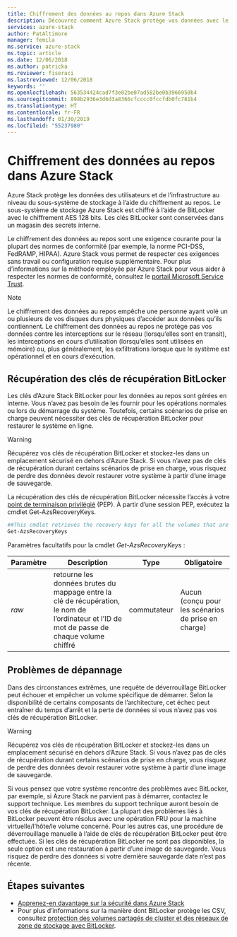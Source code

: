 ```yaml
---
title: Chiffrement des données au repos dans Azure Stack
description: Découvrez comment Azure Stack protège vos données avec le chiffrement au repos
services: azure-stack
author: PatAltimore
manager: femila
ms.service: azure-stack
ms.topic: article
ms.date: 12/06/2018
ms.author: patricka
ms.reviewer: fiseraci
ms.lastreviewed: 12/06/2018
keywords: ''
ms.openlocfilehash: 563534424cad7f3e02be07ad582be0b3966950b4
ms.sourcegitcommit: 898b2936e3d6d3a8366cfcccc0fccfdb0fc781b4
ms.translationtype: HT
ms.contentlocale: fr-FR
ms.lasthandoff: 01/30/2019
ms.locfileid: "55237980"
---
```

# <a name="data-at-rest-encryption-in-azure-stack"></a>Chiffrement des données au repos dans Azure Stack

Azure Stack protège les données des utilisateurs et de l’infrastructure au niveau du sous-système de stockage à l’aide du chiffrement au repos. Le sous-système de stockage Azure Stack est chiffré à l’aide de BitLocker avec le chiffrement AES 128 bits. Les clés BitLocker sont conservées dans un magasin des secrets interne.

Le chiffrement des données au repos sont une exigence courante pour la plupart des normes de conformité (par exemple, la norme PCI-DSS, FedRAMP, HIPAA). Azure Stack vous permet de respecter ces exigences sans travail ou configuration requise supplémentaire. Pour plus d’informations sur la méthode employée par Azure Stack pour vous aider à respecter les normes de conformité, consultez le [portail Microsoft Service Trust](https://aka.ms/AzureStackCompliance).

> [!NOTE]
> Le chiffrement des données au repos empêche une personne ayant volé un ou plusieurs de vos disques durs physiques d’accéder aux données qu’ils contiennent. Le chiffrement des données au repos ne protège pas vos données contre les interceptions sur le réseau (lorsqu’elles sont en transit), les interceptions en cours d’utilisation (lorsqu’elles sont utilisées en mémoire) ou, plus généralement, les exfiltrations lorsque que le système est opérationnel et en cours d’exécution.

## <a name="retrieving-bitlocker-recovery-keys"></a>Récupération des clés de récupération BitLocker

Les clés d’Azure Stack BitLocker pour les données au repos sont gérées en interne. Vous n’avez pas besoin de les fournir pour les opérations normales ou lors du démarrage du système. Toutefois, certains scénarios de prise en charge peuvent nécessiter des clés de récupération BitLocker pour restaurer le système en ligne.  

> [!WARNING]
> Récupérez vos clés de récupération BitLocker et stockez-les dans un emplacement sécurisé en dehors d’Azure Stack. Si vous n’avez pas de clés de récupération durant certains scénarios de prise en charge, vous risquez de perdre des données devoir restaurer votre système à partir d’une image de sauvegarde.

La récupération des clés de récupération BitLocker nécessite l’accès à votre [point de terminaison privilégié](azure-stack-privileged-endpoint.md) (PEP). À partir d’une session PEP, exécutez la cmdlet Get-AzsRecoveryKeys.

```powershell
##This cmdlet retrieves the recovery keys for all the volumes that are encrypted with BitLocker.
Get-AzsRecoveryKeys
```

Paramètres facultatifs pour la cmdlet *Get-AzsRecoveryKeys* :

| Paramètre | Description | Type | Obligatoire |
|---------|---------|---------|---------|
|*raw* | retourne les données brutes du mappage entre la clé de récupération, le nom de l’ordinateur et l’ID de mot de passe de chaque volume chiffré  | commutateur | Aucun (conçu pour les scénarios de prise en charge)|


## <a name="troubleshoot-issues"></a>Problèmes de dépannage

Dans des circonstances extrêmes, une requête de déverrouillage BitLocker peut échouer et empêcher un volume spécifique de démarrer. Selon la disponibilité de certains composants de l’architecture, cet échec peut entraîner du temps d’arrêt et la perte de données si vous n’avez pas vos clés de récupération BitLocker.

> [!WARNING]
> Récupérez vos clés de récupération BitLocker et stockez-les dans un emplacement sécurisé en dehors d’Azure Stack. Si vous n’avez pas de clés de récupération durant certains scénarios de prise en charge, vous risquez de perdre des données devoir restaurer votre système à partir d’une image de sauvegarde.

Si vous pensez que votre système rencontre des problèmes avec BitLocker, par exemple, si Azure Stack ne parvient pas à démarrer, contactez le support technique. Les membres du support technique auront besoin de vos clés de récupération BitLocker. La plupart des problèmes liés à BitLocker peuvent être résolus avec une opération FRU pour la machine virtuelle/l’hôte/le volume concerné. Pour les autres cas, une procédure de déverrouillage manuelle à l’aide de clés de récupération BitLocker peut être effectuée. Si les clés de récupération BitLocker ne sont pas disponibles, la seule option est une restauration à partir d’une image de sauvegarde. Vous risquez de perdre des données si votre dernière sauvegarde date n’est pas récente.

## <a name="next-steps"></a>Étapes suivantes

- [Apprenez-en davantage sur la sécurité dans Azure Stack](azure-stack-security-foundations.md)
- Pour plus d’informations sur la manière dont BitLocker protège les CSV, consultez [protection des volumes partagés de cluster et des réseaux de zone de stockage avec BitLocker](https://docs.microsoft.com/windows/security/information-protection/bitlocker/protecting-cluster-shared-volumes-and-storage-area-networks-with-bitlocker).